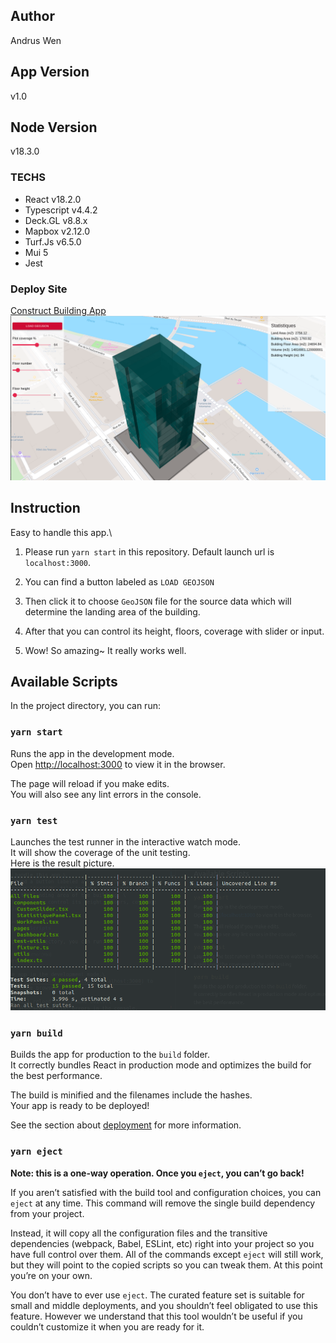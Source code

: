 ## Author

Andrus Wen

## App Version

v1.0

## Node Version

v18.3.0

### TECHS

- React v18.2.0
- Typescript v4.4.2
- Deck.GL v8.8.x
- Mapbox v2.12.0
- Turf.Js v6.5.0
- Mui 5
- Jest

### Deploy Site

[Construct Building App](https://construct-building.netlify.app/)
!["Site Image"](/public/cb.png "construct building")

## Instruction

Easy to handle this app.\

1. Please run `yarn start` in this repository.
   Default launch url is `localhost:3000`.

2. You can find a button labeled as `LOAD GEOJSON`

3. Then click it to choose `GeoJSON` file for the source data which will determine the landing area of the building.

4. After that you can control its height, floors, coverage with slider or input.
5. Wow! So amazing~ It really works well.

## Available Scripts

In the project directory, you can run:

### `yarn start`

Runs the app in the development mode.\
Open [http://localhost:3000](http://localhost:3000) to view it in the browser.

The page will reload if you make edits.\
You will also see any lint errors in the console.

### `yarn test`

Launches the test runner in the interactive watch mode. \
It will show the coverage of the unit testing.\
Here is the result picture.
!["Test Image"](/public/test.png "test result")

### `yarn build`

Builds the app for production to the `build` folder.\
It correctly bundles React in production mode and optimizes the build for the best performance.

The build is minified and the filenames include the hashes.\
Your app is ready to be deployed!

See the section about [deployment](https://facebook.github.io/create-react-app/docs/deployment) for more information.

### `yarn eject`

**Note: this is a one-way operation. Once you `eject`, you can’t go back!**

If you aren’t satisfied with the build tool and configuration choices, you can `eject` at any time. This command will remove the single build dependency from your project.

Instead, it will copy all the configuration files and the transitive dependencies (webpack, Babel, ESLint, etc) right into your project so you have full control over them. All of the commands except `eject` will still work, but they will point to the copied scripts so you can tweak them. At this point you’re on your own.

You don’t have to ever use `eject`. The curated feature set is suitable for small and middle deployments, and you shouldn’t feel obligated to use this feature. However we understand that this tool wouldn’t be useful if you couldn’t customize it when you are ready for it.
